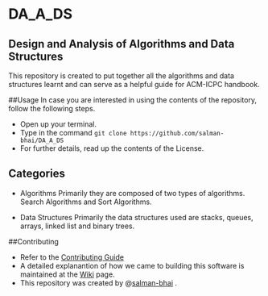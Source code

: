 # DA_A_DS
## Design and Analysis of Algorithms and Data Structures

This repository is created to put together all the algorithms and data structures learnt and can serve as a helpful guide for ACM-ICPC handbook.

##Usage
In case you are interested in using the contents of the repository, follow the following steps.

- Open up your terminal.
- Type in the command `git clone https://github.com/salman-bhai/DA_A_DS`
- For further details, read up the contents of the License.
 

## Categories

- Algorithms
Primarily they are composed of two types of algorithms. Search Algorithms and Sort Algorithms.

- Data Structures
Primarily the data structures used are stacks, queues, arrays, linked list and binary trees.

##Contributing
- Refer to the [Contributing Guide](https://github.com/salman-bhai/DA_A_DS/blob/master/CONTRIBUTING.md)
- A detailed explanantion of how we came to building this software is maintained at the [Wiki](https://github.com/salman-bhai/DA_A_DS/wiki) page.
- This repository was created by @[salman-bhai](https://github.com/salman-bhai) . 


